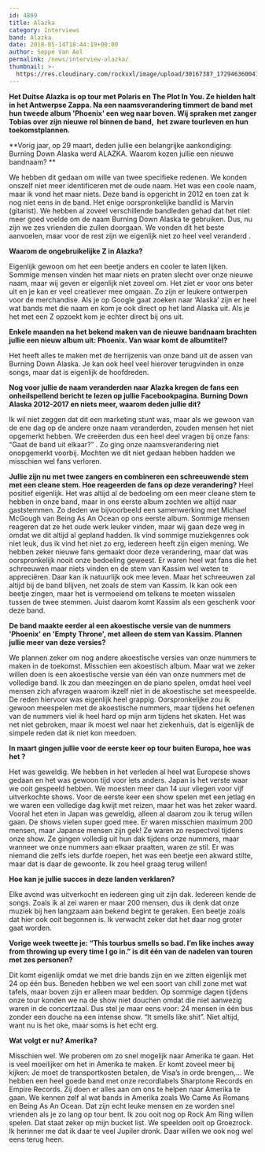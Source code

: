 ```yaml
---
id: 4869
title: Alazka
category: Interviews
band: Alazka
date: 2018-05-14T18:44:19+00:00
author: Seppe Van Ael
permalink: /news/interview-alazka/
thumbnail: >-
  https://res.cloudinary.com/rockxxl/image/upload/30167387_1729463600472645_8376228245183222276_o.jpg
---
```

**Het Duitse Alazka is op tour met Polaris en The Plot In You. Ze hielden halt in het Antwerpse Zappa. Na een naamsverandering timmert de band met hun tweede album 'Phoenix' een weg naar boven. Wij spraken met zanger Tobias over zijn nieuwe rol binnen de band,  het zware tourleven en hun toekomstplannen.**

**Vorig jaar, op 29 maart, deden jullie een belangrijke aankondiging: Burning Down Alaska werd ALAZKA. Waarom kozen jullie een nieuwe bandnaam? ** 

We hebben dit gedaan om wille van twee specifieke redenen. We konden onszelf niet meer identificeren met de oude naam. Het was een coole naam, maar ik vond het maar niets. Deze band is opgericht in 2012 en toen zat ik nog niet eens in de band. Het enige oorspronkelijke bandlid is Marvin (gitarist). We hebben al zoveel verschillende bandleden gehad dat het niet meer goed voelde om de naam Burning Down Alaska te gebruiken. Dus, nu zijn we zes vrienden die zullen doorgaan. We vonden dit het beste aanvoelen, maar voor de rest zijn we eigenlijk niet zo heel veel veranderd .

**Waarom de ongebruikelijke Z in Alazka?** 

Eigenlijk gewoon om het een beetje anders en cooler te laten lijken. Sommige mensen vinden het maar niets en praten slecht over onze nieuwe naam, maar wij geven er eigenlijk niet zoveel om. Het ziet er voor ons beter uit en je kan er veel creatiever mee omgaan. Zo zijn er leukere ontwerpen voor de merchandise. Als je op Google gaat zoeken naar ‘Alaska’ zijn er heel wat bands met die naam en kom je ook direct op het land Alaska uit. Als je het met een Z opzoekt kom je echter direct bij ons uit.

**Enkele maanden na het bekend maken van de nieuwe bandnaam brachten jullie een nieuw album uit: Phoenix. Van waar komt de albumtitel?** 

Het heeft alles te maken met de herrijzenis van onze band uit de assen van Burning Down Alaska. Je kan ook heel veel hierover terugvinden in onze songs, maar dat is eigenlijk de hoofdreden.

**Nog voor jullie de naam veranderden naar Alazka kregen de fans een onheilspellend bericht te lezen op jullie Facebookpagina. Burning Down Alaska 2012-2017 en niets meer, waarom deden jullie dit?** 

Ik wil niet zeggen dat dit een marketing stunt was, maar als we gewoon van de ene dag op de andere onze naam veranderden, zouden mensen het niet opgemerkt hebben. We creëerden dus een heel deel vragen bij onze fans: “Gaat de band uit elkaar?” . Zo ging onze naamsverandering niet onopgemerkt voorbij. Mochten we dit niet gedaan hebben hadden we misschien wel fans verloren.

**Jullie zijn nu met twee zangers en combineren een schreeuwende stem met een cleane stem. Hoe reageerden de fans op deze verandering?**
Heel positief eigenlijk. Het was altijd al de bedoeling om een meer cleane stem te hebben in onze band, maar in ons eerste album zochten we altijd naar gaststemmen. Zo deden we bijvoorbeeld een samenwerking met Michael McGough van Being As An Ocean op ons eerste album. Sommige mensen reageren dat ze het oude werk leuker vinden, maar wij gaan deze weg in omdat we dit altijd al gepland hadden. Ik vind sommige muziekgenres ook niet leuk, dus ik vind het niet zo erg, iedereen heeft zijn eigen mening. We hebben zeker nieuwe fans gemaakt door deze verandering, maar dat was oorspronkelijk nooit onze bedoeling geweest. Er waren heel wat fans die het schreeuwen maar niets vinden en de stem van Kassim wel weten te appreciëren. Daar kan ik natuurlijk ook mee leven. Maar het schreeuwen zal altijd bij de band blijven, net zoals de stem van Kassim. Ik kan ook een beetje zingen, maar het is vermoeiend om telkens te moeten wisselen tussen de twee stemmen. Juist daarom komt Kassim als een geschenk voor deze band.

**De band maakte eerder al een akoestische versie van de nummers 'Phoenix' en 'Empty Throne', met alleen de stem van Kassim. Plannen jullie meer van deze versies?** 

We plannen zeker om nog andere akoestische versies van onze nummers te maken in de toekomst. Misschien een akoestisch album. Maar wat we zeker willen doen is een akoestische versie van één van onze nummers met de volledige band. Ik zou dan meezingen en de piano spelen, omdat heel veel mensen zich afvragen waarom ikzelf niet in de akoestische set meespeelde. De reden hiervoor was eigenlijk heel grappig. Oorspronkelijke zou ik gewoon meespelen met de akoestische nummers, maar tijdens het oefenen van de nummers viel ik heel hard op mijn arm tijdens het skaten. Het was net niet gebroken, maar ik moest wel naar het ziekenhuis, dat is eigenlijk de simpele reden dat ik niet kon meedoen.

**In maart gingen jullie voor de eerste keer op tour buiten Europa, hoe was het ?** 

Het was geweldig. We hebben in het verleden al heel wat Europese shows gedaan en het was gewoon tijd voor iets anders. Japan is het verste waar we ooit gespeeld hebben. We moesten meer dan 14 uur vliegen voor vijf uitverkochte shows. Voor de eerste keer een show spelen met een jetlag en we waren een volledige dag kwijt met reizen, maar het was het zeker waard. Vooral het eten in Japan was geweldig, alleen al daarom zou ik terug willen gaan. De shows vielen super goed mee. Er waren misschien maximum 200 mensen, maar Japanse mensen zijn gek! Ze waren zo respectvol tijdens onze show. Ze gingen volledig uit hun dak tijdens onze nummers, maar wanneer we onze nummers aan elkaar praatten, waren ze stil. Er was niemand die zelfs iets durfde roepen, het was een beetje een akward stilte, maar dat is daar de gewoonte. Ik zou heel graag terug willen!

**Hoe kan je jullie succes in deze landen verklaren?**

Elke avond was uitverkocht en iedereen ging uit zijn dak. Iedereen kende de songs. Zoals ik al zei waren er maar 200 mensen, dus ik denk dat onze muziek bij hen langzaam aan bekend begint te geraken. Een beetje zoals dat hier ook ooit begonnen is. Ik verwacht zeker dat het daar nog groter gaat worden.

**Vorige week tweette je: “This tourbus smells so bad. I’m like inches away from throwing up every time I go in.” is dit één van de nadelen van touren met zes personen?** 

Dit komt eigenlijk omdat we met drie bands zijn en we zitten eigenlijk met 24 op één bus. Beneden hebben we wel een soort van chill zone met wat tafels, maar boven zijn er alleen maar bedden. Op sommige dagen tijdens onze tour konden we na de show niet douchen omdat die niet aanwezig waren in de concertzaal. Dus stel je maar eens voor: 24 mensen in één bus zonder een douche na een intense show. “It smells like shit”. Niet altijd, want nu is het oke, maar soms is het echt erg.

**Wat volgt er nu? Amerika?** 

Misschien wel. We proberen om zo snel mogelijk naar Amerika te gaan. Het is veel moeilijker om het in Amerika te maken. Er komt zoveel meer bij kijken: Je moet de transportkosten betalen, de Visa’s in orde brengen,… We hebben een heel goede band met onze recordlabels Sharptone Records en Empire Records. Zij doen er alles aan om ons te helpen naar Amerika te gaan. We kennen zelf al wat bands in Amerika zoals We Came As Romans en Being As An Ocean. Dat zijn echt leuke mensen en ze worden snel vrienden als je zo lang op tour bent. Ik zou ooit nog op Rock Am Ring willen spelen. Dat staat zeker op mijn bucket list. We speelden ooit op Groezrock. Ik herinner me dat ik daar te veel Jupiler dronk. Daar willen we ook nog wel eens terug heen.
